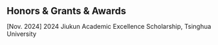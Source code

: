 <h1 id="award"></h1>

<h2 style="margin: 60px 0px 10px;">Honors & Grants & Awards</h2>

[Nov. 2024] 2024 Jiukun Academic Excellence Scholarship, Tsinghua University